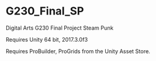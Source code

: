 # G230_Final_SP
Digital Arts G230 Final Project Steam Punk

Requires Unity 64 bit, 2017.3.0f3

Requires ProBuilder, ProGrids from the Unity Asset Store.

